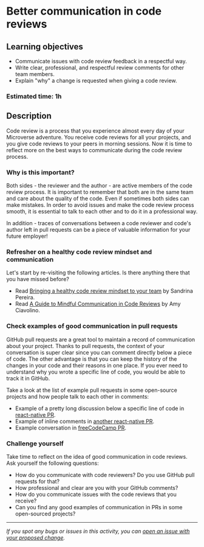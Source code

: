 # Better communication in code reviews

## Learning objectives
- Communicate issues with code review feedback in a respectful way.
- Write clear, professional, and respectful review comments for other team members.
- Explain "why" a change is requested when giving a code review.

### Estimated time: 1h

## Description

Code review is a process that you experience almost every day of your Microverse adventure.
You receive code reviews for all your projects, and you give code reviews to your peers in morning sessions.
Now it is time to reflect more on the best ways to communicate during the code review process.

### Why is this important?

Both sides - the reviewer and the author - are active members of the code review process.
It is important to remember that both are in the same team and care about the quality of the code. Even if sometimes both sides can make mistakes.
In order to avoid issues and make the code review process smooth, it is essential to talk to each other and to do it in a professional way.

In addition - traces of conversations between a code reviewer and code's author left in pull requests can be a piece of valuable information for your future employer!

### Refresher on a healthy code review mindset and communication

Let's start by re-visiting the following articles. Is there anything there that you have missed before?

- Read [Bringing a healthy code review mindset to your team](https://www.smashingmagazine.com/2019/06/bringing-healthy-code-review-mindset/) by Sandrina Pereira.
- Read [A Guide to Mindful Communication in Code Reviews](https://kickstarter.engineering/a-guide-to-mindful-communication-in-code-reviews-48aab5282e5e) by Amy Ciavolino.

### Check examples of good communication in pull requests

GitHub pull requests are a great tool to maintain a record of communication about your project. Thanks to pull requests, the context of your conversation is super clear since you can comment directly below a piece of code. 
The other advantage is that you can keep the history of the changes in your code and their reasons in one place. If you ever need to understand why you wrote a specific line of code, you would be able to track it in GitHub.

Take a look at the list of example pull requests in some open-source projects and how people talk to each other in comments:
- Example of a pretty long discussion below a specific line of code in [react-native PR](https://github.com/facebook/react-native/pull/31428#pullrequestreview-650530480).
- Example of inline comments in [another react-native PR](https://github.com/facebook/react-native/pull/31384#pullrequestreview-642762025).
- Example conversation in [freeCodeCamp PR](https://github.com/freeCodeCamp/freeCodeCamp/pull/42137).

### Challenge yourself

Take time to reflect on the idea of good communication in code reviews.  Ask yourself the following questions:

- How do you communicate with code reviewers? Do you use GitHub pull requests for that?
- How professional and clear are you with your GitHub comments?
- How do you communicate issues with the code reviews that you receive?
- Can you find any good examples of communication in PRs in some open-sourced projects?

------

_If you spot any bugs or issues in this activity, you can [open an issue with your proposed change](https://github.com/microverseinc/curriculum-transversal-skills/blob/main/git-github/articles/open_issue.md)._